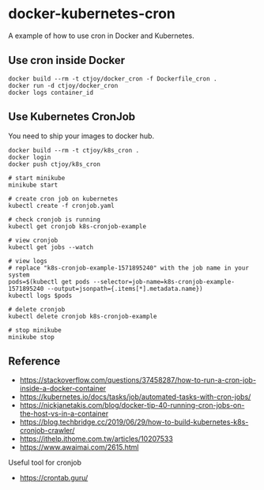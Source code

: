 # docker-kubernetes-cron
A example of how to use cron in Docker and Kubernetes.

## Use cron inside Docker

```
docker build --rm -t ctjoy/docker_cron -f Dockerfile_cron .
docker run -d ctjoy/docker_cron
docker logs container_id
```
## Use Kubernetes CronJob

You need to ship your images to docker hub.
```
docker build --rm -t ctjoy/k8s_cron .
docker login
docker push ctjoy/k8s_cron

# start minikube
minikube start

# create cron job on kubernetes
kubectl create -f cronjob.yaml

# check cronjob is running
kubectl get cronjob k8s-cronjob-example

# view cronjob
kubectl get jobs --watch

# view logs
# replace "k8s-cronjob-example-1571895240" with the job name in your system
pods=$(kubectl get pods --selector=job-name=k8s-cronjob-example-1571895240 --output=jsonpath={.items[*].metadata.name})
kubectl logs $pods

# delete cronjob
kubectl delete cronjob k8s-cronjob-example

# stop minikube
minikube stop
```

## Reference
* https://stackoverflow.com/questions/37458287/how-to-run-a-cron-job-inside-a-docker-container
* https://kubernetes.io/docs/tasks/job/automated-tasks-with-cron-jobs/
* https://nickjanetakis.com/blog/docker-tip-40-running-cron-jobs-on-the-host-vs-in-a-container
* https://blog.techbridge.cc/2019/06/29/how-to-build-kubernetes-k8s-cronjob-crawler/
* https://ithelp.ithome.com.tw/articles/10207533
* https://www.awaimai.com/2615.html

Useful tool for cronjob
* https://crontab.guru/
